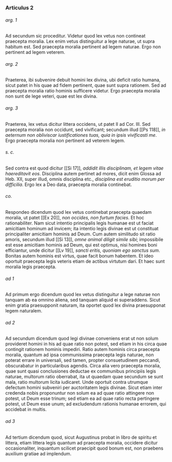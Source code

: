 ### Articulus 2

###### arg. 1
Ad secundum sic proceditur. Videtur quod lex vetus non contineat praecepta moralia. Lex enim vetus distinguitur a lege naturae, ut supra habitum est. Sed praecepta moralia pertinent ad legem naturae. Ergo non pertinent ad legem veterem.

###### arg. 2
Praeterea, ibi subvenire debuit homini lex divina, ubi deficit ratio humana, sicut patet in his quae ad fidem pertinent, quae sunt supra rationem. Sed ad praecepta moralia ratio hominis sufficere videtur. Ergo praecepta moralia non sunt de lege veteri, quae est lex divina.

###### arg. 3
Praeterea, lex vetus dicitur littera occidens, ut patet II ad Cor. III. Sed praecepta moralia non occidunt, sed vivificant; secundum illud [[Ps 118]], *in aeternum non obliviscar iustificationes tuas, quia in ipsis vivificasti me*. Ergo praecepta moralia non pertinent ad veterem legem.

###### s. c.
Sed contra est quod dicitur [[Si 17]], *addidit illis disciplinam, et legem vitae haereditavit eos*. Disciplina autem pertinet ad mores, dicit enim Glossa ad Heb. XII, super illud, omnis disciplina etc., *disciplina est eruditio morum per difficilia*. Ergo lex a Deo data, praecepta moralia continebat.

###### co.
Respondeo dicendum quod lex vetus continebat praecepta quaedam moralia, ut patet [[Ex 20]], *non occides, non furtum facies*. Et hoc rationabiliter. Nam sicut intentio principalis legis humanae est ut faciat amicitiam hominum ad invicem; ita intentio legis divinae est ut constituat principaliter amicitiam hominis ad Deum. Cum autem similitudo sit ratio amoris, secundum illud [[Si 13]], *omne animal diligit simile sibi*; impossibile est esse amicitiam hominis ad Deum, qui est optimus, nisi homines boni efficiantur, unde dicitur [[Lv 19]], *sancti eritis, quoniam ego sanctus sum*. Bonitas autem hominis est virtus, quae facit bonum habentem. Et ideo oportuit praecepta legis veteris etiam de actibus virtutum dari. Et haec sunt moralia legis praecepta.

###### ad 1
Ad primum ergo dicendum quod lex vetus distinguitur a lege naturae non tanquam ab ea omnino aliena, sed tanquam aliquid ei superaddens. Sicut enim gratia praesupponit naturam, ita oportet quod lex divina praesupponat legem naturalem.

###### ad 2
Ad secundum dicendum quod legi divinae conveniens erat ut non solum provideret homini in his ad quae ratio non potest, sed etiam in his circa quae contingit rationem hominis impediri. Ratio autem hominis circa praecepta moralia, quantum ad ipsa communissima praecepta legis naturae, non poterat errare in universali, sed tamen, propter consuetudinem peccandi, obscurabatur in particularibus agendis. Circa alia vero praecepta moralia, quae sunt quasi conclusiones deductae ex communibus principiis legis naturae, multorum ratio oberrabat, ita ut quaedam quae secundum se sunt mala, ratio multorum licita iudicaret. Unde oportuit contra utrumque defectum homini subveniri per auctoritatem legis divinae. Sicut etiam inter credenda nobis proponuntur non solum ea ad quae ratio attingere non potest, ut Deum esse trinum; sed etiam ea ad quae ratio recta pertingere potest, ut Deum esse unum; ad excludendum rationis humanae errorem, qui accidebat in multis.

###### ad 3
Ad tertium dicendum quod, sicut Augustinus probat in libro de spiritu et littera, etiam littera legis quantum ad praecepta moralia, occidere dicitur occasionaliter, inquantum scilicet praecipit quod bonum est, non praebens auxilium gratiae ad implendum.

